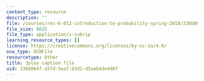 ```yaml
---
content_type: resource
description: ''
file: /courses/res-6-012-introduction-to-probability-spring-2018/336b064fa57d5ea783d2d5aab4de4d6f_46Ym07yKf4A.vtt
file_size: 9635
file_type: application/x-subrip
learning_resource_types: []
license: https://creativecommons.org/licenses/by-nc-sa/4.0/
ocw_type: OCWFile
resourcetype: Other
title: 3play caption file
uid: 336b064f-a57d-5ea7-83d2-d5aab4de4d6f
---
```

